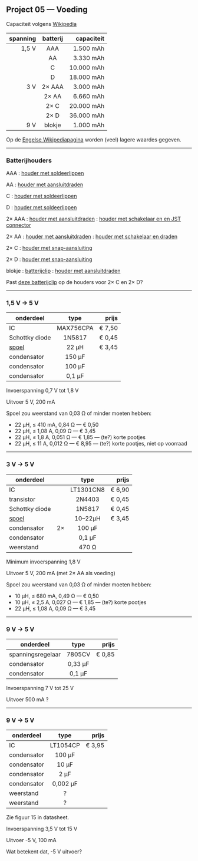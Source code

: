 ## Project 05 — Voeding

Capaciteit volgens [Wikipedia](https://nl.wikipedia.org/wiki/Batterij_(elektrisch)#Modellen)

| spanning | batterij | capaciteit |
| --------:|:--------:|-----------:|
| 1,5 V    | AAA      |  1.500 mAh |
|          | AA       |  3.330 mAh |
|          | C        | 10.000 mAh |
|          | D        | 18.000 mAh |
| 3 V      | 2× AAA   |  3.000 mAh |
|          | 2× AA    |  6.660 mAh |
|          | 2× C     | 20.000 mAh |
|          | 2× D     | 36.000 mAh |
| 9 V      | blokje   |  1.000 mAh |

Op de [Engelse Wikipediapagina](https://en.wikipedia.org/wiki/List_of_battery_sizes#Cylindrical_batteries) worden (veel) lagere waardes gegeven.

----

### Batterijhouders

AAA
: [houder met soldeerlippen](https://www.okaphone.com/artikel.asp?id=436527)

AA
: [houder met aansluitdraden](https://www.okaphone.com/artikel.asp?id=460155)

C
: [houder met soldeerlippen](https://www.okaphone.com/artikel.asp?id=1357)

D
: [houder met soldeerlippen](https://www.okaphone.com/artikel.asp?id=1351)

2× AAA
: [houder met aansluitdraden](https://www.okaphone.com/artikel.asp?id=469708)
: [houder met schakelaar en en JST connector](https://www.okaphone.com/artikel.asp?id=488753)

2× AA
: [houder met aansluitdraden](https://www.okaphone.com/artikel.asp?id=455909)
: [houder met schakelaar en draden](https://www.okaphone.com/artikel.asp?id=456159)

2× C
: [houder met snap-aansluiting](https://www.okaphone.com/artikel.asp?id=1358)

2× D
: [houder met snap-aansluiting](https://www.okaphone.com/artikel.asp?id=1354)

blokje
: [batterijclip](https://www.okaphone.com/artikel.asp?id=435836)
: [houder met aansluitdraden](https://www.okaphone.com/artikel.asp?id=435562)

Past [deze batterijclip](https://www.okaphone.com/artikel.asp?id=435836) op de houders voor 2× C en 2× D?

----

### 1,5 V → 5 V

| onderdeel      | type      | prijs  |
|----------------|:---------:|-------:|
| IC             | MAX756CPA | € 7,50 |
| Schottky diode | 1N5817    | € 0,45 |
| [spoel](https://www.okaphone.com/artikel.asp?id=463594)          | 22 µH     | € 3,45 |
| condensator    | 150 µF    |        |
| condensator    | 100 µF    |        |
| condensator    | 0,1 µF    |        |


Invoerspanning 0,7 V tot 1,8 V

Uitvoer  5 V, 200 mA

Spoel zou weerstand van 0,03 Ω of minder moeten hebben:

 * 22 μH, ≤ 410 mA, 0,84 Ω — € 0,50
 * 22 μH, ≤ 1,08 A, 0,09 Ω — € 3,45
 * 22 μH, ≤ 1,8 A, 0,051 Ω — € 1,85 — (te?) korte pootjes
 * 22 μH, ≤ 11 A, 0,012 Ω — € 8,95 — (te?) korte pootjes, niet op voorraad

----

### 3 V → 5 V

| onderdeel      | | type       | prijs  |
|----------------|-|:----------:|-------:|
| IC             | | LT1301CN8  | € 6,90 |
| transistor     | | 2N4403     | € 0,45 |
| Schottky diode | | 1N5817     | € 0,45 |
|  [spoel](https://www.okaphone.com/artikel.asp?id=463594) | | 10–22µH    | € 3,45 |
| condensator    | 2× | 100 µF  |        |
| condensator    | | 0,1 µF     |        |
| weerstand      | | 470 Ω      |        |

Minimum invoerspanning 1,8 V

Uitvoer 5 V, 200 mA (met 2× AA als voeding)

Spoel zou weerstand van 0,03 Ω of minder moeten hebben:

 * 10 μH, ≤ 680 mA, 0,49 Ω — € 0,50
 * 10 μH, ≤ 2,5 A, 0,027 Ω — € 1,85 — (te?) korte pootjes
 * 22 μH, ≤ 1,08 A, 0,09 Ω — € 3,45

----

### 9 V → 5 V

| onderdeel         | type    | prijs  |
|-------------------|:-------:|-------:|
| spanningsregelaar | 7805CV  | € 0,85 |
| condensator       | 0,33 µF |        |
| condensator       | 0,1 µF  |        |

Invoerspanning 7 V tot 25 V

Uitvoer 500 mA ?

----

### 9 V → 5 V

| onderdeel | type | prijs |
|-------------------|:-------:|-------:|
| IC | LT1054CP | € 3,95 |
| condensator       | 100 µF  |        |
| condensator       | 10 µF  |        |
| condensator       | 2 µF  |        |
| condensator       | 0,002 µF  |        |
| weerstand | ? | |
| weerstand | ? | |

Zie figuur 15 in datasheet.

Invoerspanning 3,5 V tot 15 V

Uitvoer -5 V, 100 mA

Wat betekent dat, -5 V uitvoer?
